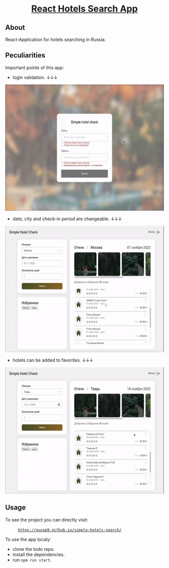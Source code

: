 <h1 align="center"> <a href="https://gusap9.github.io/simple-hotels-search/" target="_blank"> React Hotels Search App </a></h1>

## About 
React-Application for hotels searching in Russia.

## Peculiarities
Important points of this app:
- login validation. &#8595;&#8595;&#8595;

<img alt="hotels-search" src="public/validation.gif" height="400px"> </img>
- date, city and check-in period are changeable. &#8595;&#8595;&#8595;

<img alt="hotels-search" src="public/search.gif" height="400px"> </img>
- hotels can be added to favorites. &#8595;&#8595;&#8595;

<img alt="hotels-search" src="public/favourite.gif" height="400px"> </img>

## Usage
To see the project you can directly visit:
<p><a href="https://gusap9.github.io/simple-hotels-search/" target="_blank"><code style="margin-left:40px">https://gusap9.github.io/simple-hotels-search/</code></a></p>

To use the app localy:
- clone the todo repo.
- install the dependencies.
- run `npm run start`.
